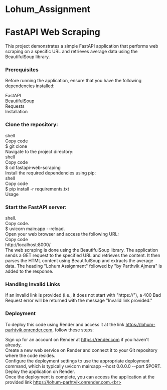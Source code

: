 # Lohum_Assignment

# FastAPI Web Scraping

This project demonstrates a simple FastAPI application that performs web scraping on a specific URL and retrieves average data using the BeautifulSoup library.

<h3> Prerequisites</h3>

Before running the application, ensure that you have the following dependencies installed:<br>

FastAPI<br>
BeautifulSoup<br>
Requests<br>
Installation<br>

  <h3> Clone the repository:</h3>
shell <br>
Copy code <br>
$ git clone <repository_url> <br>
Navigate to the project directory: <br>
shell <br>
Copy code<br>
$ cd fastapi-web-scraping<br>
Install the required dependencies using pip:<br>
shell<br>
Copy code<br>
$ pip install -r requirements.txt<br>
Usage

<h3>Start the FastAPI server: </h3>
shell. <br> 
Copy code. <br>
$ uvicorn main:app --reload. <br>
Open your web browser and access the following URL: <br>
Copy code <br>
http://localhost:8000/ <br>
The web scraping is done using the BeautifulSoup library. The application sends a GET request to the specified URL and retrieves the content. It then parses the HTML content using BeautifulSoup and extracts the average data. The heading "Lohum Assignment" followed by "by Parthvik Ajmera" is added to the response.

<h3>Handling Invalid Links</h3>

If an invalid link is provided (i.e., it does not start with "https://"), a 400 Bad Request error will be returned with the message "Invalid link provided."

<h3>Deployment</h3>

To deploy this code using Render and access it at the link https://lohum-parhtvik.onrender.com, follow these steps:<br>

Sign up for an account on Render at https://render.com if you haven't already.<br>
Create a new web service on Render and connect it to your Git repository where the code resides.<br>
Configure the deployment settings to use the appropriate deployment command, which is typically uvicorn main:app --host 0.0.0.0 --port $PORT.<br>
Deploy the application on Render.<br>
Once the deployment is complete, you can access the application at the provided link https://lohum-parhtvik.onrender.com.<br>


